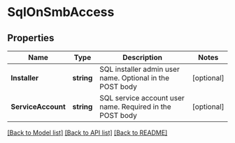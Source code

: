 # SqlOnSmbAccess

## Properties

Name | Type | Description | Notes
------------ | ------------- | ------------- | -------------
**Installer** | **string** | SQL installer admin user name. Optional in the POST body | [optional] 
**ServiceAccount** | **string** | SQL service account user name. Required in the POST body | [optional] 

[[Back to Model list]](../README.md#documentation-for-models) [[Back to API list]](../README.md#documentation-for-api-endpoints) [[Back to README]](../README.md)


